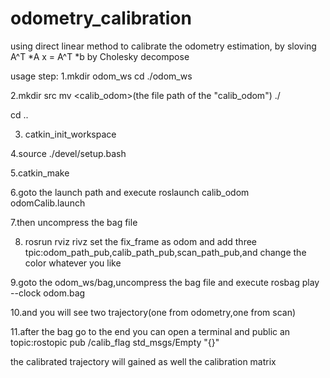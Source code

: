 # odometry_calibration
using direct linear method to calibrate the odometry estimation, by sloving A^T *A x = A^T *b by Cholesky decompose

usage step: 
1.mkdir odom_ws
cd ./odom_ws

2.mkdir src
mv  <calib_odom>(the file path of the "calib_odom") ./

cd ..

3. catkin_init_workspace

4.source ./devel/setup.bash

5.catkin_make

6.goto the launch path and execute roslaunch  calib_odom odomCalib.launch

7.then uncompress the bag file

8. rosrun rviz rivz set the fix_frame as odom and add three tpic:odom_path_pub,calib_path_pub,scan_path_pub,and change the color whatever you like

9.goto the odom_ws/bag,uncompress the bag file
and execute rosbag play --clock odom.bag

10.and you will see two  trajectory(one from odometry,one from scan)

11.after the bag go to the end
you can open a terminal and public an topic:rostopic pub /calib_flag std_msgs/Empty "{}"

the calibrated trajectory will gained as well the calibration matrix
